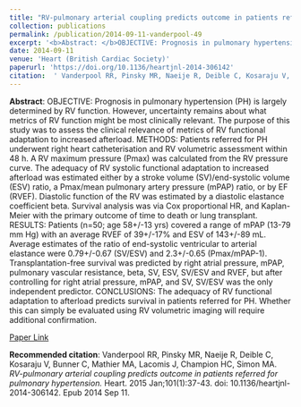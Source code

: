 ```yaml
--- 
title: "RV-pulmonary arterial coupling predicts outcome in patients referred for pulmonary hypertension." 
collection: publications 
permalink: /publication/2014-09-11-vanderpool-49 
excerpt: '<b>Abstract: </b>OBJECTIVE: Prognosis in pulmonary hypertension (PH) is largely determined by RV function. However, uncertainty remains about what metrics of RV function might be most clinically relevant. The purpose of this study was to assess the clinical relevance of metrics of RV functional adaptation to increased afterload [...]' 
date: 2014-09-11 
venue: 'Heart (British Cardiac Society)' 
paperurl: 'https://doi.org/10.1136/heartjnl-2014-306142' 
citation:  ' Vanderpool RR, Pinsky MR, Naeije R, Deible C, Kosaraju V, Bunner C, Mathier MA, Lacomis J, Champion HC, Simon MA. <i>RV-pulmonary arterial coupling predicts outcome in patients referred for pulmonary hypertension.</i> Heart. 2015 Jan;101(1):37-43. doi: 10.1136/heartjnl-2014-306142. Epub 2014 Sep 11.' 
--- 
```

<b>Abstract</b>:  OBJECTIVE: Prognosis in pulmonary hypertension (PH) is largely determined by RV function. However, uncertainty remains about what metrics of RV function might be most clinically relevant. The purpose of this study was to assess the clinical relevance of metrics of RV functional adaptation to increased afterload. METHODS: Patients referred for PH underwent right heart catheterisation and RV volumetric assessment within 48 h. A RV maximum pressure (Pmax) was calculated from the RV pressure curve. The adequacy of RV systolic functional adaptation to increased afterload was estimated either by a stroke volume (SV)/end-systolic volume (ESV) ratio, a Pmax/mean pulmonary artery pressure (mPAP) ratio, or by EF (RVEF). Diastolic function of the RV was estimated by a diastolic elastance coefficient beta. Survival analysis was via Cox proportional HR, and Kaplan-Meier with the primary outcome of time to death or lung transplant. RESULTS: Patients (n=50; age 58+/-13 yrs) covered a range of mPAP (13-79 mm Hg) with an average RVEF of 39+/-17% and ESV of 143+/-89 mL. Average estimates of the ratio of end-systolic ventricular to arterial elastance were 0.79+/-0.67 (SV/ESV) and 2.3+/-0.65 (Pmax/mPAP-1). Transplantation-free survival was predicted by right atrial pressure, mPAP, pulmonary vascular resistance, beta, SV, ESV, SV/ESV and RVEF, but after controlling for right atrial pressure, mPAP, and SV, SV/ESV was the only independent predictor. CONCLUSIONS: The adequacy of RV functional adaptation to afterload predicts survival in patients referred for PH. Whether this can simply be evaluated using RV volumetric imaging will require additional confirmation.  
 
[Paper Link](https://doi.org/10.1136/heartjnl-2014-306142) 
 
<b>Recommended citation</b>:  Vanderpool RR, Pinsky MR, Naeije R, Deible C, Kosaraju V, Bunner C, Mathier MA, Lacomis J, Champion HC, Simon MA. <i>RV-pulmonary arterial coupling predicts outcome in patients referred for pulmonary hypertension.</i> Heart. 2015 Jan;101(1):37-43. doi: 10.1136/heartjnl-2014-306142. Epub 2014 Sep 11. 
